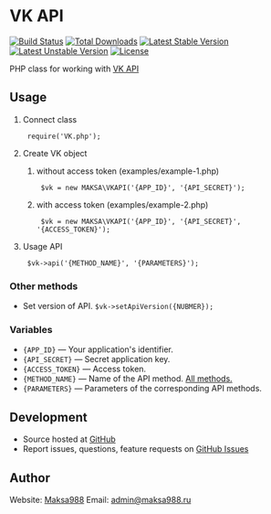 # VK API

[![Build Status](https://travis-ci.org/maksa988/VK-API-Class.svg)](https://travis-ci.org/maksa988/VK-API-Class)
[![Total Downloads](https://poser.pugx.org/maksa988/vk/downloads)](https://packagist.org/packages/maksa988/vk)
[![Latest Stable Version](https://poser.pugx.org/maksa988/vk/v/stable)](https://packagist.org/packages/maksa988/vk)
[![Latest Unstable Version](https://poser.pugx.org/maksa988/vk/v/unstable)](https://packagist.org/packages/maksa988/vk)
[![License](https://poser.pugx.org/maksa988/vk/license)](https://packagist.org/packages/maksa988/vk)

PHP class for working with [VK API](https://vk.com/dev)

## Usage

1. Connect class

        require('VK.php');
        
2. Create VK object
    1. without access token (examples/example-1.php)

            $vk = new MAKSA\VKAPI('{APP_ID}', '{API_SECRET}');

    2. with access token (examples/example-2.php)

            $vk = new MAKSA\VKAPI('{APP_ID}', '{API_SECRET}', '{ACCESS_TOKEN}');
            
            
3. Usage API

        $vk->api('{METHOD_NAME}', '{PARAMETERS}');

### Other methods
* Set version of API.
    `$vk->setApiVersion({NUBMER});`
    
### Variables
* `{APP_ID}` — Your application's identifier.
* `{API_SECRET}` — Secret application key.
* `{ACCESS_TOKEN}` — Access token.
* `{METHOD_NAME}` — Name of the API method. [All methods.](http://vk.com/dev/methods)
* `{PARAMETERS}` — Parameters of the corresponding API methods.

## Development

- Source hosted at [GitHub](https://github.com/maksa988/VK-API-Class)
- Report issues, questions, feature requests on [GitHub Issues](https://github.com/maksa988/VK-API-Class/issues)

## Author

Website: [Maksa988](https://github.com/zelenin/)
Email: [admin@maksa988.ru](mailto:admin@maksa988.ru)
